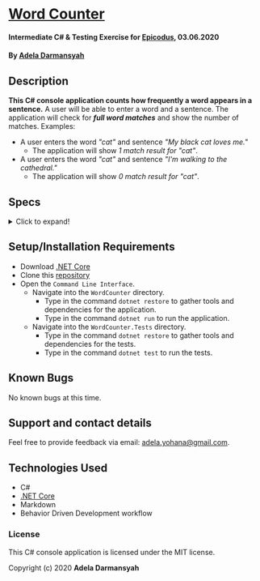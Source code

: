 # [Word Counter](https://github.com/ayohana/WordCounter.git/)

#### Intermediate C# & Testing Exercise for [Epicodus](https://www.epicodus.com/), 03.06.2020

#### By [**Adela Darmansyah**](https://ayohana.github.io/portfolio/)

## Description

**This C# console application counts how frequently a word appears in a sentence.** A user will be able to enter a word and a sentence. The application will check for **_full word matches_** and show the number of matches. Examples:
* A user enters the word _"cat"_ and sentence _"My black cat loves me."_
  - The application will show _1 match result for "cat"_.
* A user enters the word _"cat"_ and sentence _"I'm walking to the cathedral."_
  - The application will show _0 match result for "cat"_.

## Specs

<details>
  <summary>Click to expand!</summary>

| Spec | `Console` Input | `Console` Output |
| :-------------     | :------------- | :------------- |
| **Program Gathers and Stores User Input of Word to Search For** | cat | `Stored:` cat |
| **Program Gathers and Stores User Input of a Sentence** | My black cat loves me | `Stored:` My black cat loves me |
| **Program Checks if Sentence Contains Word** | cat, My black cat loves me | True |
| **Program Displays No Match Found if Sentence Does Not Contain the Word** | cat, My black dog loves me | 0 match for cat |
| **Program Finds the Word and Counts a Single Match** | cat, My black cat loves me | 1 match for cat |
| **Program Continues Search and Counts Multiple Matches** | cat, My black cat and my white cat love their toys more than me | 2 matches for cat |
| **Program Counts Full Word Matches Only** | cat, I'm walking to the cathedral | 0 match for cat |
| **Program Is Case Insensitive** | Cat, My black cAt loves me | 1 match for cat |
| **Program Returns Invalid Input if Word Input Consists of Multiple Words** | black cat | Invalid input. Please enter 1 word only. |
| **Program Returns Invalid Input if Word Input is Empty** | `no input given` | Invalid input. Please enter a word. |

</details>

## Setup/Installation Requirements

* Download [.NET Core](https://dotnet.microsoft.com/download/dotnet-core/)
* Clone this [repository](https://github.com/ayohana/WordCounter.git/)
* Open the `Command Line Interface`.
  * Navigate into the `WordCounter` directory.
    * Type in the command `dotnet restore` to gather tools and dependencies for the application.
    * Type in the command `dotnet run` to run the application.
  * Navigate into the `WordCounter.Tests` directory.
    * Type in the command `dotnet restore` to gather tools and dependencies for the tests.
    * Type in the command `dotnet test` to run the tests. 

## Known Bugs

No known bugs at this time.

## Support and contact details

Feel free to provide feedback via email: adela.yohana@gmail.com.

## Technologies Used

* C#
* [.NET Core](https://dotnet.microsoft.com/download/dotnet-core/)
* Markdown
* Behavior Driven Development workflow

### License

This C# console application is licensed under the MIT license.

Copyright (c) 2020 **Adela Darmansyah**